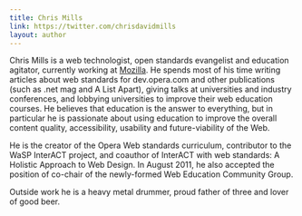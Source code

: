 ```yaml
---
title: Chris Mills
link: https://twitter.com/chrisdavidmills
layout: author
---
```


Chris Mills is a web technologist, open standards evangelist and education agitator, currently working at [Mozilla](http://www.mozilla.org). He spends most of his time writing articles about web standards for dev.opera.com and other publications (such as .net mag and A List Apart), giving talks at universities and industry conferences, and lobbying universities to improve their web education courses. He believes that education is the answer to everything, but in particular he is passionate about using education to improve the overall content quality, accessibility, usability and future-viability of the Web. 

He is the creator of the Opera Web standards curriculum, contributor to the WaSP InterACT project, and coauthor of InterACT with web standards: A Holistic Approach to Web Design. In August 2011, he also accepted the position of co-chair of the newly-formed Web Education Community Group. 

Outside work he is a heavy metal drummer, proud father of three and lover of good beer.